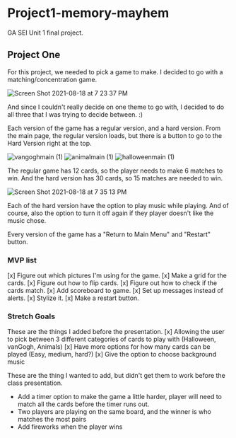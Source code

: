 # Project1-memory-mayhem
GA SEI Unit 1 final project.

## Project One
For this project, we needed to pick a game to make. 
I decided to go with a matching/concentration game. 

![Screen Shot 2021-08-18 at 7 23 37 PM](https://user-images.githubusercontent.com/6404196/129997675-08ee3fd8-ed73-43b6-9a92-eb0468f7f889.png)

And since I couldn't really decide on one theme to go with, I decided to do all three that I was trying to decide between. :) 

Each version of the game has a regular version, and a hard version. From the main page, the regular version loads, but there is a button to go to the Hard Version right at the top. 

![vangoghmain (1)](https://user-images.githubusercontent.com/6404196/129998211-0b610c63-b16d-4366-b993-6e86103e60b3.png)
![animalmain (1)](https://user-images.githubusercontent.com/6404196/129998214-2723f1d5-dc90-43c7-a4c5-f980eb159d10.png)
![halloweenmain (1)](https://user-images.githubusercontent.com/6404196/129998216-3760ea62-2cc9-4f22-9456-c0c0bf88b4e6.png)

The regular game has 12 cards, so the player needs to make 6 matches to win. 
And the hard version has 30 cards, so 15 matches are needed to win. 

![Screen Shot 2021-08-18 at 7 35 13 PM](https://user-images.githubusercontent.com/6404196/129998408-477f8464-976b-4e70-b14f-ad9c0ba9f31d.png)

Each of the hard version have the option to play music while playing. And of course, also the option to turn it off again if they player doesn't like the music chose. 

Every version of the game has a "Return to Main Menu" and "Restart" button.

### MVP list
[x] Figure out which pictures I'm using for the game.
[x] Make a grid for the cards.
[x] Figure out how to flip cards.
[x] Figure out how to check if the cards match.
[x] Add scoreboard to game.
[x] Set up messages instead of alerts.
[x] Stylize it.
[x] Make a restart button.

### Stretch Goals
These are the things I added before the presentation.
[x] Allowing the user to pick between 3 different categories of cards to play with (Halloween, vanGogh, Animals)
[x] Have more options for how many cards can be played (Easy, medium, hard?)
[x] Give the option to choose background music

These are the thing I wanted to add, but didn't get them to work before the class presentation. 

- Add a timer option to make the game a little harder, player will need to match all the cards before the timer runs out.
- Two players are playing on the same board, and the winner is who matches the most pairs
- Add fireworks when the player wins



